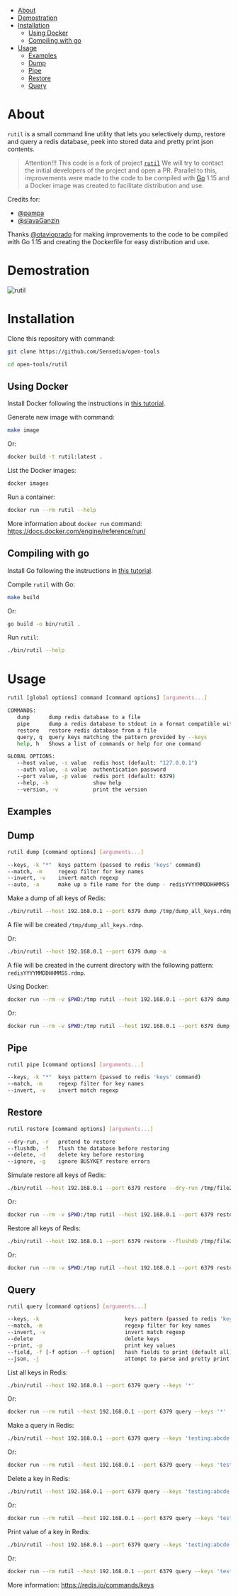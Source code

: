 <!-- TOC -->

- [About](#about)
- [Demostration](#demostration)
- [Installation](#installation)
  - [Using Docker](#using-docker)
  - [Compiling with go](#compiling-with-go)
- [Usage](#usage)
  - [Examples](#examples)
  - [Dump](#dump)
  - [Pipe](#pipe)
  - [Restore](#restore)
  - [Query](#query)

<!-- TOC -->

# About

``rutil`` is a small command line utility that lets you selectively dump, restore and query a redis database, peek into stored data and pretty print json contents.

> Attention!!! This code is a fork of project [``rutil``](https://github.com/pampa/rutil)
> We will try to contact the initial developers of the project and open a PR. Parallel to this, improvements were made to the code to be compiled with [Go](https://golang.org/) 1.15 and a Docker image was created to facilitate distribution and use.

Credits for:

* [@pampa](https://github.com/pampa)
* [@slavaGanzin](https://github.com/slavaGanzin)

Thanks [@otavioprado](otavioprado) for making improvements to the code to be compiled with Go 1.15 and creating the Dockerfile for easy distribution and use.

# Demostration

![rutil](https://raw.githubusercontent.com/pampa/rutil/master/demo.gif)

# Installation

Clone this repository with command:

```bash
git clone https://github.com/Sensedia/open-tools

cd open-tools/rutil
```

## Using Docker

Install Docker following the instructions in [this tutorial](../tutorials/install_docker.md).

Generate new image with command:

```bash
make image
```

Or:

```bash
docker build -t rutil:latest .
```

List the Docker images:

```bash
docker images
```

Run a container:

```bash
docker run --rm rutil --help
```

More information about ``docker run`` command: https://docs.docker.com/engine/reference/run/

## Compiling with go

Install Go following the instructions in [this tutorial](../tutorials/install_go.md).

Compile ``rutil`` with Go:

```bash
make build
```

Or:

```bash
go build -o bin/rutil .
```

Run ``rutil``:

```bash
./bin/rutil --help
```

# Usage

```bash
rutil [global options] command [command options] [arguments...]

COMMANDS:
   dump      dump redis database to a file
   pipe      dump a redis database to stdout in a format compatible with | redis-cli --pipe
   restore   restore redis database from a file
   query, q  query keys matching the pattern provided by --keys
   help, h   Shows a list of commands or help for one command

GLOBAL OPTIONS:
   --host value, -s value  redis host (default: "127.0.0.1")
   --auth value, -a value  authentication password
   --port value, -p value  redis port (default: 6379)
   --help, -h              show help
   --version, -v           print the version
```

## Examples

## Dump

```bash
rutil dump [command options] [arguments...]

--keys, -k "*"  keys pattern (passed to redis 'keys' command)
--match, -m     regexp filter for key names
--invert, -v    invert match regexp
--auto, -a      make up a file name for the dump - redisYYYYMMDDHHMMSS.rdmp
```

Make a dump of all keys of Redis:

```bash
./bin/rutil --host 192.168.0.1 --port 6379 dump /tmp/dump_all_keys.rdmp
```

A file will be created ``/tmp/dump_all_keys.rdmp``.

Or:

```bash
./bin/rutil --host 192.168.0.1 --port 6379 dump -a
```

A file will be created in the current directory with the following pattern: ``redisYYYYMMDDHHMMSS.rdmp``.

Using Docker:

```bash
docker run --rm -v $PWD:/tmp rutil --host 192.168.0.1 --port 6379 dump /tmp/file2.rdmp
```

Or:

```bash
docker run --rm -v $PWD:/tmp rutil --host 192.168.0.1 --port 6379 dump -a
```

## Pipe

```bash
rutil pipe [command options] [arguments...]

--keys, -k "*"  keys pattern (passed to redis 'keys' command)
--match, -m     regexp filter for key names
--invert, -v    invert match regexp
```

## Restore

```bash
rutil restore [command options] [arguments...]

--dry-run, -r   pretend to restore
--flushdb, -f   flush the database before restoring
--delete, -d    delete key before restoring
--ignore, -g    ignore BUSYKEY restore errors
```

Simulate restore all keys of Redis:

```bash
./bin/rutil --host 192.168.0.1 --port 6379 restore --dry-run /tmp/file2.rdmp
```

Or:

```bash
docker run --rm -v $PWD:/tmp rutil --host 192.168.0.1 --port 6379 restore --dry-run /tmp/file2.rdmp
```

Restore all keys of Redis:

```bash
./bin/rutil --host 192.168.0.1 --port 6379 restore --flushdb /tmp/file2.rdmp
```

Or:

```bash
docker run --rm -v $PWD:/tmp rutil --host 192.168.0.1 --port 6379 restore --flushdb /tmp/file2.rdmp
```

## Query

```bash
rutil query [command options] [arguments...]

--keys, -k                           keys pattern (passed to redis 'keys' command)
--match, -m                          regexp filter for key names
--invert, -v                         invert match regexp
--delete                             delete keys
--print, -p                          print key values
--field, -f [-f option --f option]   hash fields to print (default all)
--json, -j                           attempt to parse and pretty print strings as json
```

List all keys in Redis:

```bash
./bin/rutil --host 192.168.0.1 --port 6379 query --keys '*'
```

Or:

```bash
docker run --rm rutil --host 192.168.0.1 --port 6379 query --keys '*'
```

Make a query in Redis:

```bash
./bin/rutil --host 192.168.0.1 --port 6379 query --keys 'testing:abcde:BOOK*'
```

Or:

```bash
docker run --rm rutil --host 192.168.0.1 --port 6379 query --keys 'testing:abcde:BOOK*'
```

Delete a key in Redis:

```bash
./bin/rutil --host 192.168.0.1 --port 6379 query --keys 'testing:abcde:BOOK:55' --delete
```

Or:

```bash
docker run --rm rutil --host 192.168.0.1 --port 6379 query --keys 'testing:abcde:BOOK:55' --delete
```

Print value of a key in Redis:

```bash
./bin/rutil --host 192.168.0.1 --port 6379 query --keys 'testing:abcde:BOOK:55' --print
```

Or:

```bash
docker run --rm rutil --host 192.168.0.1 --port 6379 query --keys 'testing:abcde:BOOK:55' --print
```

More information: https://redis.io/commands/keys